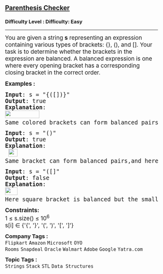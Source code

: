 <h2><a href="https://www.geeksforgeeks.org/problems/parenthesis-checker2744/1?page=1&sortBy=submissions">Parenthesis Checker</a></h2><h3>Difficulty Level : Difficulty: Easy</h3><hr><div class="problems_problem_content__Xm_eO"><p><span style="font-size: 14pt;">You are given a string <strong>s</strong> representing an expression containing various types of brackets: {}, (), and []. Your task is to determine whether the brackets in the expression are balanced. A balanced expression is one where every opening bracket has a corresponding closing bracket in the correct order.</span></p>
<p><span style="font-size: 14pt;"><strong>Examples :</strong></span></p>
<pre><span style="font-size: 14pt;"><strong>Input</strong>: s = "{([])}"
<strong>Output</strong>: true
<strong>Explanation</strong>: <br><img src="https://media.geeksforgeeks.org/img-practice/prod/addEditProblem/876742/Web/Other/blobid0_1729477712.png" alt="" width="113" height="25"><span style="color: #ff0000;">&nbsp;<br></span>Same colored brackets can form balanced pairs, with 0 number of unbalanced bracket.
</span></pre>
<pre><span style="font-size: 14pt;"><strong>Input</strong>: s = "()"
<strong>Output</strong>: true
<strong>Explanation</strong>:<br> <img src="https://media.geeksforgeeks.org/img-practice/prod/addEditProblem/876742/Web/Other/blobid1_1729477712.png" alt="" width="30" height="25"><span style="color: #000000;"> <br></span>Same bracket can form balanced pairs,and here only 1 type of bracket is present and in balanced way.
</span></pre>
<pre><span style="font-size: 14pt;"><strong>Input</strong>: s = "([]"
<strong>Output</strong>: false
<strong>Explanation</strong>: <br><img src="https://media.geeksforgeeks.org/img-practice/prod/addEditProblem/876742/Web/Other/blobid2_1729477712.png" alt="" width="41" height="25"><span style="color: #000000;"> <br></span>Here square bracket is balanced but the small bracket is not balanced and Hence , the output will be unbalanced.</span></pre>
<p><span style="font-size: 14pt;"><strong>Constraints:</strong><br>1 ≤ s.size() ≤ 10<sup>6<br></sup>s[i] ∈ {'{', '}', '(', ')', '[', ']'}</span></p></div><p><span style=font-size:18px><strong>Company Tags : </strong><br><code>Flipkart</code>&nbsp;<code>Amazon</code>&nbsp;<code>Microsoft</code>&nbsp;<code>OYO Rooms</code>&nbsp;<code>Snapdeal</code>&nbsp;<code>Oracle</code>&nbsp;<code>Walmart</code>&nbsp;<code>Adobe</code>&nbsp;<code>Google</code>&nbsp;<code>Yatra.com</code>&nbsp;<br><p><span style=font-size:18px><strong>Topic Tags : </strong><br><code>Strings</code>&nbsp;<code>Stack</code>&nbsp;<code>STL</code>&nbsp;<code>Data Structures</code>&nbsp;